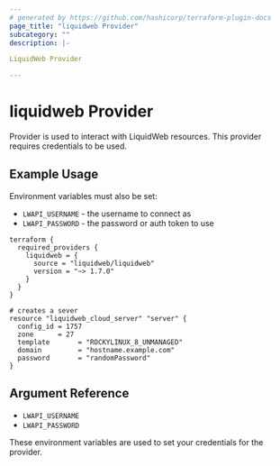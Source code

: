 ```yaml
---
# generated by https://github.com/hashicorp/terraform-plugin-docs
page_title: "liquidweb Provider"
subcategory: ""
description: |-

LiquidWeb Provider

---
```


# liquidweb Provider

Provider is used to interact with LiquidWeb resources.
This provider requires credentials to be used.

## Example Usage

Environment variables must also be set:

- `LWAPI_USERNAME` - the username to connect as
- `LWAPI_PASSWORD` - the password or auth token to use

```hcl
terraform {
  required_providers {
    liquidweb = {
      source = "liquidweb/liquidweb"
      version = "~> 1.7.0"
    }
  }
}

# creates a sever
resource "liquidweb_cloud_server" "server" {
  config_id = 1757
  zone      = 27
  template       = "ROCKYLINUX_8_UNMANAGED"
  domain         = "hostname.example.com"
  password       = "randomPassword"
}
```

## Argument Reference

- `LWAPI_USERNAME`
- `LWAPI_PASSWORD`

These environment variables are used to set your credentials for the provider.
